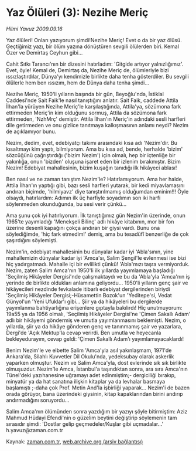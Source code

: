 # Yaz Ölüleri (3):  Nezihe Meriç

*Hilmi Yavuz 2009.09.16*

<tr><td class="metin" colspan="2" style="padding-top: 20px; padding-left: 5px; padding-right: 10px;">Yaz ölüleri! Onları yazıyorum şimdi!Nezihe Meriç! Evet o da bir yaz ölüsü. Geçtiğimiz yazı, bir ölüm yazına dönüştüren sevgili ölülerden biri. Kemal Özer ve Demirtaş Ceyhun gibi...</td></tr><tr><td class="metin" colspan="2" style="padding-top: 20px; padding-left: 5px; padding-right: 10px;"><p> Cahit Sıtkı Tarancı'nın bir dizesini hatırladım: 'Gitgide artıyor yalnızlığımız'. Evet, öyle! Kemal de, Demirtaş da, Nezihe Meriç de, ölümleriyle bizi ıssızlaştırdılar, Dünya'yı kendimizle birlikte daha tenha gösterdiler. Bu sevgili ölülerle hem ben ıssızım, hem de Dünya daha tenha şimdi...
<p> Nezihe Meriç, 1950'li yılların başında bir gün, Beyoğlu'nda, İstiklal Caddesi'nde Sait Faik'le nasıl tanıştığını anlatır. Sait Faik, caddede Attila İlhan'la yürüyen Nezihe Meriç'le karşılaştığında, Attila'ya, sözümona fark ettirmeden Meriç'in kim olduğunu sormuş, Attila da sözümona fark ettirmeden, 'NzhMrç' demiştir. Attila İlhan'ın Meriç'in adındaki sesli harfleri dile getirmeden ve onu gizlice tanıtmaya kalkışmasının anlamı neydi? Nezim de açıklamıyor bunu.
<p> Nezim, dedim, evet, edebiyatçı takımı arasındaki kısa adı 'Nezim'dir. Bu kısaltmayı kim yaptı, bilmiyorum. Ama bu kısa ad, bende, herhalde 'bizim' sözcüğünü çağrıştırdığı ('bizim Nezim') için olmalı, hep bir içtenliğe bir yakınlığa, onun 'bizden' oluşuna işaret eden bir izlenim bırakmıştır. Bizim Nezim! Edebiyat mahallesinin, bizim kuşağın tanıdığı ilk hikâyeci ablası!
<p> Ben nasıl ve ne zaman tanıştım Nezim'le? Hatırlamıyorum. Ama her halde, Attila İlhan'ın yaptığı gibi, bazı sesli harfleri yutarak, bir kedi miyavlamasını andıran biçimde, 'hilmiyavz' diye tanıştırılmamış olduğumdan eminim!!! Öyle olsaydı, hatırlardım: Adımın ilk üç harfiyle soyadımın son iki harfi söylenmeden okunduğunda, bu sesi verir çünkü...
<p> Ama şunu çok iyi hatırlıyorum. İlk tanıştığımız gün Nezim'in üzerinde, onun 1965'te yayımladığı 'Menekşeli Bilinç' adlı hikâye kitabının, mor bir fon üzerine desenli kapağını çokça andıran bir giysi vardı. Bunu ona söylediğimde, 'hiç fark etmedim!' demiş, ama bu tesadüfî benzerliğe de çok şaşırdığını söylemişti.
<p> Nezim'in, edebiyat mahallesinin bu dünyalar kadar iyi 'Abla'sının, yine mahallemizin dünyalar kadar iyi 'Amca'sı, Salim Şengil'le evlenmesi ise bizi hiç yadırgatmadı. Mahalle içi bir evlilikti çünkü! 'Abla'mızı taşra vermiyorduk. Nezim, zaten Salim Amca'nın 1950'li ilk yıllarda yayımlamaya başladığı 'Seçilmiş Hikâyeler Dergisi'nde çalışmaktaydı ve bu da 'Abla'yla 'Amca'nın iş yerinde de birlikte oldukları anlamına geliyordu... 1950'li yılların genç şair ve hikâyecileri nezdinde fevkalade itibarlı edebiyat dergilerinden biriydi 'Seçilmiş Hikâyeler Dergisi;-Hüsamettin Bozok'un 'Yeditepe'si, Vedat Günyol'un 'Yeni Ufuklar'ı gibi... Şiir ya da hikâyeleri bu dergilerde yayımlanma bahtiyarlığına erişenlere gıptayla bakılırdı! Hiç unutmuyorum: 19a55 ya da 1956 olmalı, 'Seçilmiş Hikâyeler Dergisi'ne 'Çimen Sakallı Adam' adlı bir hikâyemi göndermiş ve umutla yayımlanmasını beklemişti. Nezim, o yıllarda, şiir ya da hikâye gönderen genç ve tanınmamış şair ve yazarlara, Dergi'de 'Açık Mektup'la cevap verirdi. Ben umutla ve heyecanla bekleyedurayım, cevap geldi: 'Çimen Sakallı Adam'ı yayımlamayacaklardı!
<p> Benim Nezim'le ve elbette Salim 'Amca'yla asıl yakınlaşmam, 1971'de Ankara'da, Silahlı Kuvvetler Dil Okulu'nda, yedeksubay olarak askerlik yaparken olmuştur. Nezim ve Salim Amca'yla, dost evlerinde sık sık birlikte olmuşuzdur. Nezim'le Amca, İstanbul'a taşındıktan sonra, ara sıra Amca'nın Tünel'deki yazıhanesine uğramayı adet edinmiştim;- dergiciliği bırakıp, minyatür ya da hat sanatına ilişkin kitaplar ya da levhalar basmaya başlamıştı ;-daha çok Prof. Metin And'la işbirliği yaparak... Nezim'i de bazen orada görüyor, bana üzerindeki giysinin, kitap kapaklarından birini andırıp andırmadığını soruyordu...
<p> Salim Amca'nın ölümünden sonra yazdığım bir yazıyı şöyle bitirmiştim: Aziz Mahmud Hüdayi Efendi'nin o güzelim beytini değiştirip söylemenin tam sırasıdır şimdi: 'Dostlar gelip geçmedeler/Kuşlar gibi uçmadalar...' h.yavuz@zaman.com.tr<br/></p></p></p></p></p></p></p></p></td></tr>

Kaynak: [zaman.com.tr](http://zaman.com.tr/yazar.do?yazino=892804), [web.archive.org (arşiv bağlantısı)](http://web.archive.org/web/20091022031524/http://www.zaman.com.tr:80/yazar.do?yazino=892804)
